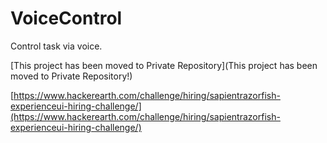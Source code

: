 # VoiceControl
Control task via voice.

[This project has been moved to Private Repository](This project has been moved to Private Repository!)

[https://www.hackerearth.com/challenge/hiring/sapientrazorfish-experienceui-hiring-challenge/](https://www.hackerearth.com/challenge/hiring/sapientrazorfish-experienceui-hiring-challenge/)

